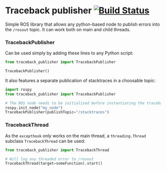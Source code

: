 # Traceback publisher [![Build Status](https://travis-ci.com/RemiRigal/traceback-publisher.svg?branch=master)](https://travis-ci.com/RemiRigal/traceback-publisher)

Simple ROS library that allows any python-based node to publish errors into the `/rosout` topic. It can work both on main and child threads.


### TracebackPublisher

Can be used simply by adding these lines to any Python script:
```python
from traceback_publisher import TracebackPublisher

TracebackPublisher()
```

It also features a separate publication of stacktraces in a choosable topic:
```python
import rospy
from traceback_publisher import TracebackPublisher

# The ROS node needs to be initialized before instantiating the traceback publisher
rospy.init_node("my_node")
TracebackPublisher(publishTopic="/stacktraces")
```


### TracebackThread 

As the `excepthook` only works on the main thread, a `threading.Thread` subclass `TracebackThread` can be used:
```python
from traceback_publisher import TracebackThread

# Will log any threaded error to /rosout
TracebackThread(target=someFunction).start()
```
